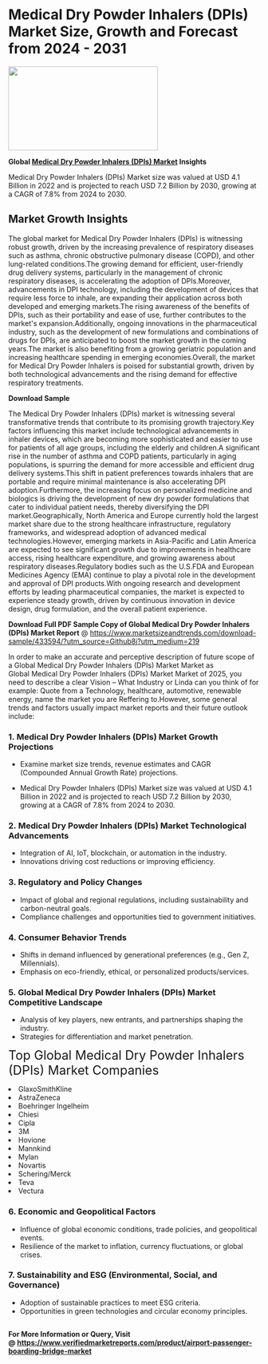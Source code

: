 <H1>Medical Dry Powder Inhalers (DPIs) Market Size, Growth and Forecast from 2024 - 2031</H1><img class="aligncenter size-medium wp-image-584254" src="https://thirdeyenews.in/wp-content/uploads/2024/09/Global-Market-Research-300x168.jpeg" alt="" width="300" height="168" /><p><strong>Global&nbsp;<a href="https://www.marketsizeandtrends.com/download-sample/433594/?utm_source=Github8j?utm_medium=219">Medical Dry Powder Inhalers (DPIs) Market</a> Insights</strong></p><p>Medical Dry Powder Inhalers (DPIs) Market size was valued at USD 4.1 Billion in 2022 and is projected to reach USD 7.2 Billion by 2030, growing at a CAGR of 7.8% from 2024 to 2030.</p><p><h2>Market Growth Insights</h2> <p>The global market for Medical Dry Powder Inhalers (DPIs) is witnessing robust growth, driven by the increasing prevalence of respiratory diseases such as asthma, chronic obstructive pulmonary disease (COPD), and other lung-related conditions.The growing demand for efficient, user-friendly drug delivery systems, particularly in the management of chronic respiratory diseases, is accelerating the adoption of DPIs.Moreover, advancements in DPI technology, including the development of devices that require less force to inhale, are expanding their application across both developed and emerging markets.The rising awareness of the benefits of DPIs, such as their portability and ease of use, further contributes to the market's expansion.Additionally, ongoing innovations in the pharmaceutical industry, such as the development of new formulations and combinations of drugs for DPIs, are anticipated to boost the market growth in the coming years.The market is also benefiting from a growing geriatric population and increasing healthcare spending in emerging economies.Overall, the market for Medical Dry Powder Inhalers is poised for substantial growth, driven by both technological advancements and the rising demand for effective respiratory treatments.</p> <p><strong>Download Sample</strong></p> <p>The Medical Dry Powder Inhalers (DPIs) market is witnessing several transformative trends that contribute to its promising growth trajectory.Key factors influencing this market include technological advancements in inhaler devices, which are becoming more sophisticated and easier to use for patients of all age groups, including the elderly and children.A significant rise in the number of asthma and COPD patients, particularly in aging populations, is spurring the demand for more accessible and efficient drug delivery systems.This shift in patient preferences towards inhalers that are portable and require minimal maintenance is also accelerating DPI adoption.Furthermore, the increasing focus on personalized medicine and biologics is driving the development of new dry powder formulations that cater to individual patient needs, thereby diversifying the DPI market.Geographically, North America and Europe currently hold the largest market share due to the strong healthcare infrastructure, regulatory frameworks, and widespread adoption of advanced medical technologies.However, emerging markets in Asia-Pacific and Latin America are expected to see significant growth due to improvements in healthcare access, rising healthcare expenditure, and growing awareness about respiratory diseases.Regulatory bodies such as the U.S.FDA and European Medicines Agency (EMA) continue to play a pivotal role in the development and approval of DPI products.With ongoing research and development efforts by leading pharmaceutical companies, the market is expected to experience steady growth, driven by continuous innovation in device design, drug formulation, and the overall patient experience.<p><span class=""><strong>Download Full PDF Sample Copy of Global Medical Dry Powder Inhalers (DPIs) Market Report</strong> @ <a href="https://www.marketsizeandtrends.com/download-sample/433594/?utm_source=Github8j?utm_medium=219" target="_blank">https://www.marketsizeandtrends.com/download-sample/433594/?utm_source=Github8j?utm_medium=219</a></span></p><p>In order to make an accurate and perceptive description of future scope of a Global&nbsp;Medical Dry Powder Inhalers (DPIs) Market Market as Global&nbsp;Medical Dry Powder Inhalers (DPIs) Market Market of 2025, you need to describe a clear Vision &ndash; What Industry or Linda can you think of for example: Quote from a Technology, healthcare, automotive, renewable energy, name the market you are Reffering to.However, some general trends and factors usually impact market reports and their future outlook include:</p><h3>1.&nbsp;<strong>Medical Dry Powder Inhalers (DPIs) Market Growth Projections</strong></h3><ul><li>Examine market size trends, revenue estimates and CAGR (Compounded Annual Growth Rate) projections.</li><li><p>Medical Dry Powder Inhalers (DPIs) Market size was valued at USD 4.1 Billion in 2022 and is projected to reach USD 7.2 Billion by 2030, growing at a CAGR of 7.8% from 2024 to 2030.</p></li></ul><h3>2.&nbsp;<strong>Medical Dry Powder Inhalers (DPIs) Market Technological Advancements</strong></h3><ul><li>Integration of AI, IoT, blockchain, or automation in the industry.</li><li>Innovations driving cost reductions or improving efficiency.</li></ul><h3>3.&nbsp;<strong>Regulatory and Policy Changes</strong></h3><ul><li>Impact of global and regional regulations, including sustainability and carbon-neutral goals.</li><li>Compliance challenges and opportunities tied to government initiatives.</li></ul><h3>4.&nbsp;<strong>Consumer Behavior Trends</strong></h3><ul><li>Shifts in demand influenced by generational preferences (e.g., Gen Z, Millennials).</li><li>Emphasis on eco-friendly, ethical, or personalized products/services.</li></ul><h3>5.&nbsp;<strong>Global Medical Dry Powder Inhalers (DPIs) Market Competitive Landscape</strong></h3><ul><li>Analysis of key players, new entrants, and partnerships shaping the industry.</li><li>Strategies for differentiation and market penetration.</li></ul><p data-pm-slice="1 1 []"><span style="color: inherit; font-family: inherit; font-size: 25px;">Top Global Medical Dry Powder Inhalers (DPIs) Market Companies</span></p><div class="" data-test-id=""><p><li>GlaxoSmithKline</li><li> AstraZeneca</li><li> Boehringer Ingelheim</li><li> Chiesi</li><li> Cipla</li><li> 3M</li><li> Hovione</li><li> Mannkind</li><li> Mylan</li><li> Novartis</li><li> Schering/Merck</li><li> Teva</li><li> Vectura</li></p></div><h3>6.&nbsp;<strong>Economic and Geopolitical Factors</strong></h3><ul><li>Influence of global economic conditions, trade policies, and geopolitical events.</li><li>Resilience of the market to inflation, currency fluctuations, or global crises.</li></ul><h3>7.&nbsp;<strong>Sustainability and ESG (Environmental, Social, and Governance)</strong></h3><ul><li>Adoption of sustainable practices to meet ESG criteria.</li><li>Opportunities in green technologies and circular economy principles.</li></ul><h2><strong style="font-size: 14px;">For More Information or Query, Visit @&nbsp;</strong><a style="background-color: #ffffff; font-size: 14px;" href="https://www.marketsizeandtrends.com/report/medical-dry-powder-inhalers-dpis-market/" target="_blank">https://www.verifiedmarketreports.com/product/airport-passenger-boarding-bridge-market</a></h2>